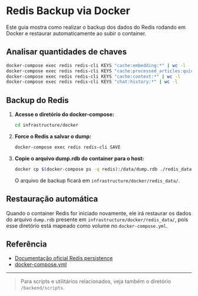 # Redis Backup via Docker

Este guia mostra como realizar o backup dos dados do Redis rodando em Docker e restaurar automaticamente ao subir o container.

## Analisar quantidades de chaves

```bash
docker-compose exec redis redis-cli KEYS "cache:embedding:*" | wc -l
docker-compose exec redis redis-cli KEYS "cache:processed_articles:quick" | wc -l
docker-compose exec redis redis-cli KEYS "cache:context:*" | wc -l
docker-compose exec redis redis-cli KEYS "chat:history:*" | wc -l
```

## Backup do Redis

1. **Acesse o diretório do docker-compose:**
   ```bash
   cd infrastructure/docker
   ```
2. **Force o Redis a salvar o dump:**
   ```bash
   docker-compose exec redis redis-cli SAVE
   ```
3. **Copie o arquivo dump.rdb do container para o host:**
   ```bash
   docker cp $(docker-compose ps -q redis):/data/dump.rdb ./redis_data/backup_$(date +%Y%m%d_%H%M%S).rdb
   ```
   O arquivo de backup ficará em `infrastructure/docker/redis_data/`.

## Restauração automática

Quando o container Redis for iniciado novamente, ele irá restaurar os dados do arquivo `dump.rdb` presente em `infrastructure/docker/redis_data/`, pois esse diretório está mapeado como volume no `docker-compose.yml`.

## Referência

- [Documentação oficial Redis persistence](https://redis.io/docs/management/persistence/)
- [docker-compose.yml](../../infrastructure/docker/docker-compose.yml)

---

> Para scripts e utilitários relacionados, veja também o diretório `/backend/scripts`.
